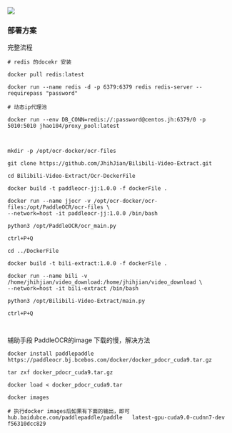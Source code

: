 ![](https://socialify.git.ci/JhihJian/Bilibili-Video-Extract/image?description=1&font=Raleway&language=1&owner=1&pattern=Circuit%20Board&stargazers=1&theme=Light)


### 部署方案
完整流程
```
# redis 的docekr 安装

docker pull redis:latest

docker run --name redis -d -p 6379:6379 redis redis-server --requirepass "password"

# 动态ip代理池

docker run --env DB_CONN=redis://:password@centos.jh:6379/0 -p 5010:5010 jhao104/proxy_pool:latest



mkdir -p /opt/ocr-docker/ocr-files

git clone https://github.com/JhihJian/Bilibili-Video-Extract.git

cd Bilibili-Video-Extract/Ocr-DockerFile

docker build -t paddleocr-jj:1.0.0 -f dockerFile .

docker run --name jjocr -v /opt/ocr-docker/ocr-files:/opt/PaddleOCR/ocr-files \
--network=host -it paddleocr-jj:1.0.0 /bin/bash

python3 /opt/PaddleOCR/ocr_main.py

ctrl+P+Q

cd ../DockerFile

docker build -t bili-extract:1.0.0 -f dockerFile .

docker run --name bili -v /home/jhihjian/video_download:/home/jhihjian/video_download \
--network=host -it bili-extract /bin/bash

python3 /opt/Bilibili-Video-Extract/main.py 

ctrl+P+Q



``` 

辅助手段
PaddleOCR的image 下载的慢，解决方法
```
docker install paddlepaddle 
https://paddleocr.bj.bcebos.com/docker/docker_pdocr_cuda9.tar.gz

tar zxf docker_pdocr_cuda9.tar.gz

docker load < docker_pdocr_cuda9.tar

docker images

# 执行docker images后如果有下面的输出，即可
hub.baidubce.com/paddlepaddle/paddle   latest-gpu-cuda9.0-cudnn7-dev    f56310dcc829
```
